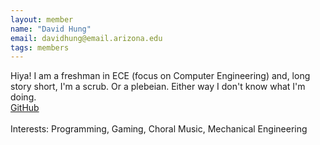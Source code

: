 ```yaml
---
layout: member
name: "David Hung"
email: davidhung@email.arizona.edu
tags: members
---
```

Hiya! I am a freshman in ECE (focus on Computer Engineering) and, long story short, I'm a scrub. Or a plebeian. Either way I don't know what I'm doing.
<br>
[GitHub](https://github.com/plebb/)<br>
<br>
Interests: Programming, Gaming, Choral Music, Mechanical Engineering<br>
<br>

